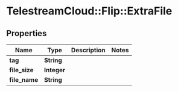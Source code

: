 # TelestreamCloud::Flip::ExtraFile

## Properties
Name | Type | Description | Notes
------------ | ------------- | ------------- | -------------
**tag** | **String** |  | 
**file_size** | **Integer** |  | 
**file_name** | **String** |  | 


